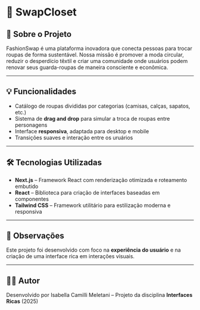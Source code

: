 # 👚 SwapCloset

## 🧾 Sobre o Projeto

FashionSwap é uma plataforma inovadora que conecta pessoas para trocar roupas de forma sustentável. Nossa missão é promover a moda circular, reduzir o desperdício têxtil e criar uma comunidade onde usuários podem renovar seus guarda-roupas de maneira consciente e econômica.

---

## 💡 Funcionalidades

- Catálogo de roupas divididas por categorias (camisas, calças, sapatos, etc.)
- Sistema de **drag and drop** para simular a troca de roupas entre personagens
- Interface **responsiva**, adaptada para desktop e mobile
- Transições suaves e interação entre os uruários

---

## 🛠️ Tecnologias Utilizadas

- **Next.js** – Framework React com renderização otimizada e roteamento embutido  
- **React** – Biblioteca para criação de interfaces baseadas em componentes  
- **Tailwind CSS** – Framework utilitário para estilização moderna e responsiva  

---

## 📌 Observações

Este projeto foi desenvolvido com foco na **experiência do usuário** e na criação de uma interface rica em interações visuais.

---

## 🧑‍💻 Autor

Desenvolvido por Isabella Camilli Meletani – Projeto da disciplina **Interfaces Ricas** (2025)

